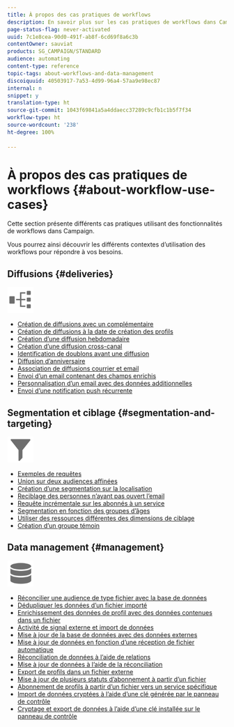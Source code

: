 ```yaml
---
title: À propos des cas pratiques de workflows
description: En savoir plus sur les cas pratiques de workflows dans Campaign Standard.
page-status-flag: never-activated
uuid: 7c1e8cea-90d0-491f-ab8f-6cd69f8a6c3b
contentOwner: sauviat
products: SG_CAMPAIGN/STANDARD
audience: automating
content-type: reference
topic-tags: about-workflows-and-data-management
discoiquuid: 40503917-7a53-4d99-96a4-57aa9e98ec87
internal: n
snippet: y
translation-type: ht
source-git-commit: 1043f69841a5a4ddaecc37289c9cfb1c1b5f7f34
workflow-type: ht
source-wordcount: '238'
ht-degree: 100%

---
```



# À propos des cas pratiques de workflows {#about-workflow-use-cases}

Cette section présente différents cas pratiques utilisant des fonctionnalités de workflows dans Campaign.

Vous pourrez ainsi découvrir les différents contextes d’utilisation des workflows pour répondre à vos besoins.

## Diffusions {#deliveries}

<img src="assets/do-not-localize/icon_workflows.svg" width="60px">

* [Création de diffusions avec un complémentaire](../../automating/using/workflow-created-query-with-complement.md)
* [Création de diffusions à la date de création des profils](../../automating/using/workflow-creation-date-query.md)
* [Création d’une diffusion hebdomadaire](../../automating/using/workflow-weekly-offer.md)
* [Création d’une diffusion cross-canal](../../automating/using/workflow-cross-channel-delivery.md)
* [Identification de doublons avant une diffusion](../../automating/using/identifying-duplicated-before-delivery.md)
* [Diffusion d’anniversaire](../../automating/using/birthday-delivery.md)
* [Association de diffusions courrier et email](../../automating/using/coupling-email-direct-mail.md)
* [Envoi d’un email contenant des champs enrichis](../../automating/using/sending-email-enriched-fields.md)
* [Personnalisation d’un email avec des données additionnelles](../../automating/using/personalizing-email-with-additional-data.md)
* [Envoi d’une notification push récurrente](../../automating/using/recurring-push-notifications.md)

## Segmentation et ciblage {#segmentation-and-targeting}

<img src="assets/do-not-localize/icon_filter.svg" width="60px">

* [Exemples de requêtes ](../../automating/using/query-samples.md)
* [Union sur deux audiences affinées](../../automating/using/union-on-two-refined-audiences.md)
* [Création d’une segmentation sur la localisation](../../automating/using/workflow-segmentation-location.md)
* [Reciblage des personnes n’ayant pas ouvert l’email](../../automating/using/workflow-cross-channel-retargeting.md)
* [Requête incrémentale sur les abonnés à un service](../../automating/using/incremental-query-on-subscribers.md)
* [Segmentation en fonction des groupes d’âges](../../automating/using/segmentation-age-groups.md)
* [Utiliser des ressources différentes des dimensions de ciblage](../../automating/using/using-resources-different-from-targeting-dimensions.md)
* [Création d’un groupe témoin](../../automating/using/workflow-control-group.md)

## Data management {#management}

<img src="assets/do-not-localize/icon_manage.svg" width="60px">

* [Réconcilier une audience de type fichier avec la base de données](../../automating/using/reconcile-file-audience-with-database.md)
* [Dédupliquer les données d’un fichier importé](../../automating/using/deduplicating-data-imported-file.md)
* [Enrichissement des données de profil avec des données contenues dans un fichier](../../automating/using/enriching-profile-data-file.md)
* [Activité de signal externe et import de données](../../automating/using/external-signal-data-import.md)
* [Mise à jour de la base de données avec des données externes](../../automating/using/update-database-file.md)
* [Mise à jour de données en fonction d’une réception de fichier automatique](../../automating/using/update-data-automatic-download.md)
* [Réconciliation de données à l’aide de relations](../../automating/using/reconciliation-using-relations.md)
* [Mise à jour de données à l’aide de la réconciliation](../../automating/using/data-update-reconciliation.md)
* [Export de profils dans un fichier externe](../../automating/using/exporting-profiles-in-file.md)
* [Mise à jour de plusieurs statuts d’abonnement à partir d’un fichier](../../automating/using/updating-subscriptions-from-file.md)
* [Abonnement de profils à partir d’un fichier vers un service spécifique](../../automating/using/subscribing-profiles-from-file.md)
* [Import de données cryptées à l’aide d’une clé générée par le panneau de contrôle](../../automating/using/managing-encrypted-data.md#use-case-gpg-decrypt)
* [Cryptage et export de données à l’aide d’une clé installée sur le panneau de contrôle](../../automating/using/managing-encrypted-data.md#use-case-gpg-encrypt)

